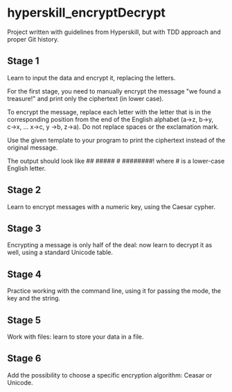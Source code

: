 # hyperskill_encryptDecrypt

<p>Project written with guidelines from Hyperskill, but with TDD approach and proper Git history.</p>

<h2>Stage 1</h2>
<p>Learn to input the data and encrypt it, replacing the letters. </p>
<p>For the first stage, you need to manually encrypt the message "we found a treasure!" and print only the ciphertext (in lower case).
   
   To encrypt the message, replace each letter with the letter that is in the corresponding position from the end of the English alphabet (a→z, b→y, c→x, ... x→c, y →b, z→a). Do not replace spaces or the exclamation mark.
   
   Use the given template to your program to print the ciphertext instead of the original message.
   
   The output should look like ## ##### # ########! where # is a lower-case English letter.</p>

<h2>Stage 2</h2>
<p>Learn to encrypt messages with a numeric key, using the Caesar cypher.  </p>

<h2>Stage 3</h2>
<p>Encrypting a message is only half of the deal: now learn to decrypt it as well, using a standard Unicode table. </p>

<h2>Stage 4</h2>
<p>Practice working with the command line, using it for passing the mode, the key and the string. </p>

<h2>Stage 5</h2>
<p>Work with files: learn to store your data in a file.  </p>

<h2>Stage 6</h2>
<p>Add the possibility to choose a specific encryption algorithm: Ceasar or Unicode. </p>
